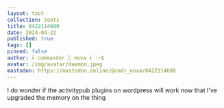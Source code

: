 ```yaml
---
layout: toot
collection: toots
title: 0422114600
date: 2024-04-22
published: true
tags: []
pinned: false
author: ⸸ commander ░ nova ⸸ :~$
avatar: /img/avatar/daemon.jpeg
mastodon: https://mastodon.online/@cmdr_nova/0422114600
---
```


I do wonder if the activitypub plugins on wordpress will work now that I've upgraded the memory on the thing
